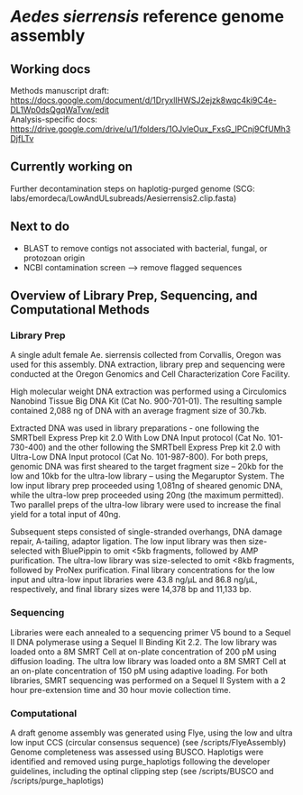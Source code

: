 # *Aedes sierrensis* reference genome assembly

## Working docs
    
Methods manuscript draft: https://docs.google.com/document/d/1DryxlIHWSJ2ejzk8wqc4ki9C4e-DL1Wp0dsQgqWaTvw/edit   
Analysis-specific docs: https://drive.google.com/drive/u/1/folders/1OJvleOux_FxsG_lPCnj9CfUMh3DjfLTv   


## Currently working on

Further decontamination steps on haplotig-purged genome (SCG: labs/emordeca/LowAndULsubreads/Aesierrensis2.clip.fasta)    

## Next to do 

- BLAST to remove contigs not associated with bacterial, fungal, or protozoan origin
- NCBI contamination screen --> remove flagged sequences 




## Overview of Library Prep, Sequencing, and Computational Methods 

### Library Prep

A single adult female Ae. sierrensis collected from Corvallis, Oregon was used for this assembly. 
DNA extraction, library prep and sequencing were conducted at the Oregon Genomics and Cell Characterization Core Facility. 

High molecular weight DNA extraction was performed using a Circulomics Nanobind Tissue Big DNA Kit (Cat No. 900-701-01). The resulting sample contained 2,088 ng of DNA with an average fragment size of 30.7kb.

Extracted DNA was used in library preparations - one following the SMRTbell Express Prep kit 2.0 With Low DNA Input protocol (Cat No. 101-730-400) and the other following the SMRTbell Express Prep kit 2.0 with Ultra-Low DNA Input protocol (Cat No. 101-987-800). For both preps, genomic DNA was first sheared to the target fragment size – 20kb for the low and 10kb for the ultra-low library – using the Megaruptor System. The low input library prep proceeded using 1,081ng of sheared genomic DNA, while the ultra-low prep proceeded using 20ng (the maximum permitted). Two parallel preps of the ultra-low library were used to increase the final yield for a total input of 40ng. 

Subsequent steps consisted of single-stranded overhangs, DNA damage repair, A-tailing, adaptor ligation. The low input library was then size-selected with BluePippin to omit <5kb fragments, followed by AMP purification. The ultra-low library was size-selected to omit <8kb fragments, followed by ProNex purification. Final library concentrations for the low input and ultra-low input libraries were 43.8 ng/µL and 86.8 ng/µL, respectively, and final library sizes were 14,378 bp and 11,133 bp. 

### Sequencing 

Libraries were each annealed to a sequencing primer V5 bound to a Sequel II DNA polymerase using a Sequel II Binding Kit 2.2. 
The low library was loaded onto a 8M SMRT Cell at on-plate concentration of 200 pM using diffusion loading. 
The ultra low library was loaded onto a 8M SMRT Cell at an on-plate concentration of  150 pM using adaptive loading. 
For both libraries, SMRT sequencing was performed on a Sequel II System with a 2 hour pre-extension time and 30 hour movie collection time.

### Computational 

A draft genome assembly was generated using Flye, using the low and ultra low input CCS (circular consensus sequence) (see /scripts/FlyeAssembly) 
Genome completeness was assessed using BUSCO. Haplotigs were identified and removed using purge_haplotigs following the developer guidelines, including the optinal clipping step (see /scripts/BUSCO and /scripts/purge_haplotigs)



